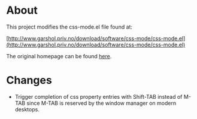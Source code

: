 About
====

This project modifies the css-mode.el file found at:

[http://www.garshol.priv.no/download/software/css-mode/css-mode.el](http://www.garshol.priv.no/download/software/css-mode/css-mode.el)

The original homepage can be found [here](http://www.garshol.priv.no/download/software/css-mode/).

Changes
=======

* Trigger completion of css property entries with Shift-TAB instead of
  M-TAB since M-TAB is reserved by the window manager on modern desktops.

